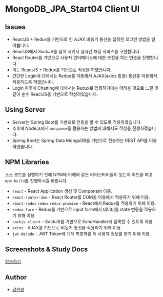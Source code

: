 # MongoDB_JPA_Start04 Client UI
## Issues
- ReactJS + Redux를 기반으로 한 AJAX 비동기 통신을 접목한 로그인 방법을 알아봅니다.
- ReactJS에서 SockJS를 접목 시켜서 실시간 채팅 서비스를 구현합니다.
- React Router를 기반으로 사용자 인터페이스에 대한 조정을 하는 연습을 진행합니다.
- 이는 ReactJS + Redux를 기반으로 작성을 하였습니다.
- 간단한 Login에 대해서는 Redux를 이용해서 AJAX(axios 활용) 통신을 이용해서 적용하도록 하였습니다.
- Login 이후에 Chatting에 대해서는 Redux로 접목하기에는 어려울 것으로 느낄 것 같아 순수 ReactJS를 기반으로 작성하였습니다.

## Using Server
- Server는 Spring Boot를 기반으로 연동을 할 수 있도록 적용하였습니다.
- 추후에 Node.js에서 `mongoose`를 활용하는 방법에 대해서도 작성을 진행하겠습니다.
- Spring Boot는 Spring Data MongoDB를 기반으로 전송하는 REST API를 이용하였습니다.

## NPM Libraries
소스 코드를 실행하기 전에 NPM에 아래와 같은 라이브러리들이 있는지 확인을 하고 `npm build`를 진행하시길 바랍니다.
- `react` - React Application 생성 및 Component 이용.
- `react-router-dom` - React Router를 DOM을 이용해서 적용하기 위해 이용.
- `react-redux`  `redux`  `redux-promise` - React에서 Redux를 적용하기 위해 이용.
- `redux-form` - Redux를 기반으로 input form에서 데이터를 state 변동을 적용하기 위해 이용.
- `sockjs-client` - SockJS를 기반으로 EchoHandler에 접목할 수 있도록 이용.
- `axios` - AJAX를 기반으로 비동기 통신을 적용하기 위해 이용.
- `jwt-decode` - JWT Token에 대해 복호화를 해 사용자 정보를 얻기 위해 이용.

## Screenshots & Study Docs
[참조하기](https://github.com/tails5555/mongoDB_JPA_Start04)

## Author
- [강인성](https://github.com/tails5555)